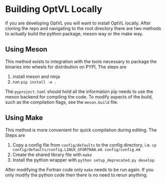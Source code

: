 # Building OptVL Locally
If you are developing OptVL you will want to install OptVL locally.
After cloning the repo and navigating to the root directory there are two methods to actually build the python package, meson way or the make way. 

## Using Meson
This method exists to integration with the tools necessary to package the binaries into wheels for distribution on PYPI, 
The steps are 
1. install meson and ninja
2. run `pip install -e .`

The `pyproject.toml` should hold all the information pip needs to use the meson backend for compiling the code. 
To modify aspects of the build, such as the compilation flags, see the `meson.build` file. 

## Using Make
This method is more convenient for quick compilation during editing. The Steps are
1. Copy a config file from `config/defaults` to the config directory, i.e. `cp  config/defaults/config.LINUX_GFORTRAN.mk config/config.mk`
2. Create the shared library file with `make`
3. Install the python wrapper with `python setup_deprecated.py develop`

After modifying the Fortran code only `make` needs to be run again. 
If you only modify the python code then there is no need to rerun anything. 

